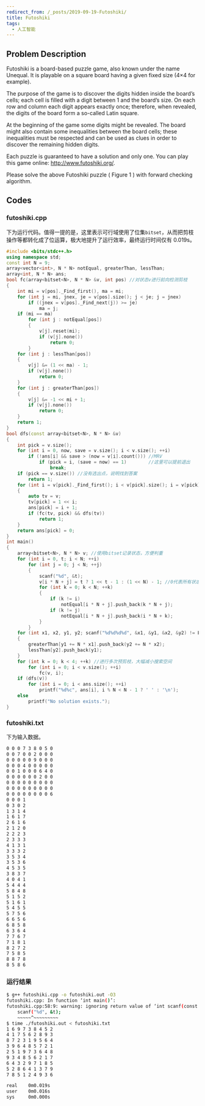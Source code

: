 ```yaml
---
redirect_from: /_posts/2019-09-19-Futoshiki/
title: Futoshiki
tags:
  - 人工智能
---
```


## Problem Description

Futoshiki is a board-based puzzle game, also known under the name Unequal. It is playable on a square board having a given fixed size (4×4 for example).

The purpose of the game is to discover the digits hidden inside the board’s cells; each cell is filled with a digit between 1 and the board’s size. On each row and column each digit appears exactly once; therefore, when revealed, the digits of the board form a so-called Latin square.

At the beginning of the game some digits might be revealed. The board might also contain some inequalities between the board cells; these inequalities must be respected and can be used as clues in order to discover the remaining hidden digits.

Each puzzle is guaranteed to have a solution and only one. You can play this game online: <http://www.futoshiki.org/>.

Please solve the above Futoshiki puzzle ( Figure 1 ) with forward checking algorithm.

## Codes

### futoshiki.cpp

下为运行代码。值得一提的是，这里表示可行域使用了位集`bitset`，从而把剪枝操作等都转化成了位运算，极大地提升了运行效率，最终运行时间仅有 0.019s。

```cpp
#include <bits/stdc++.h>
using namespace std;
const int N = 9;
array<vector<int>, N * N> notEqual, greaterThan, lessThan;
array<int, N * N> ans;
bool fc(array<bitset<N>, N * N> &v, int pos) //对状态v进行前向检测剪枝
{
	int mi = v[pos]._Find_first(), ma = mi;
	for (int j = mi, jnex, je = v[pos].size(); j < je; j = jnex)
		if ((jnex = v[pos]._Find_next(j)) >= je)
			ma = j;
	if (mi == ma)
		for (int j : notEqual[pos])
		{
			v[j].reset(mi);
			if (v[j].none())
				return 0;
		}
	for (int j : lessThan[pos])
	{
		v[j] &= (1 << ma) - 1;
		if (v[j].none())
			return 0;
	}
	for (int j : greaterThan[pos])
	{
		v[j] &= -1 << mi + 1;
		if (v[j].none())
			return 0;
	}
	return 1;
}
bool dfs(const array<bitset<N>, N * N> &v)
{
	int pick = v.size();
	for (int i = 0, now, save = v.size(); i < v.size(); ++i)
		if (!ans[i] && save > (now = v[i].count())) //MRV
			if (pick = i, (save = now) == 1)		//这里可以提前退出
				break;
	if (pick == v.size()) //没有选出点，说明找到答案
		return 1;
	for (int i = v[pick]._Find_first(); i < v[pick].size(); i = v[pick]._Find_next(i)) //遍历当前考虑的下标pick，他的可行值域{i}
	{
		auto tv = v;
		tv[pick] = 1 << i;
		ans[pick] = i + 1;
		if (fc(tv, pick) && dfs(tv))
			return 1;
	}
	return ans[pick] = 0;
}
int main()
{
	array<bitset<N>, N * N> v; //使用bitset记录状态，方便判重
	for (int i = 0, t; i < N; ++i)
		for (int j = 0; j < N; ++j)
		{
			scanf("%d", &t);
			v[i * N + j] = t ? 1 << t - 1 : (1 << N) - 1; //0代表所有状态都可行，因此将原值翻转
			for (int k = 0; k < N; ++k)
			{
				if (k != i)
					notEqual[i * N + j].push_back(k * N + j);
				if (k != j)
					notEqual[i * N + j].push_back(i * N + k);
			}
		}
	for (int x1, x2, y1, y2; scanf("%d%d%d%d", &x1, &y1, &x2, &y2) != EOF;)
	{
		greaterThan[y1 += N * x1].push_back(y2 += N * x2);
		lessThan[y2].push_back(y1);
	}
	for (int k = 0; k < 4; ++k) //进行多次预剪枝，大幅减小搜索空间
		for (int i = 0; i < v.size(); ++i)
			fc(v, i);
	if (dfs(v))
		for (int i = 0; i < ans.size(); ++i)
			printf("%d%c", ans[i], i % N < N - 1 ? ' ' : '\n');
	else
		printf("No solution exists.");
}
```

### futoshiki.txt

下为输入数据。

```bash
0 0 0 7 3 8 0 5 0
0 0 7 0 0 2 0 0 0
0 0 0 0 0 9 0 0 0
0 0 0 4 0 0 0 0 0
0 0 1 0 0 0 6 4 0
0 0 0 0 0 0 2 0 0
0 0 0 0 0 0 0 0 0
0 0 0 0 0 0 0 0 0
0 0 0 0 0 0 0 0 6
0 0 0 1
0 3 0 2
1 3 1 4
1 6 1 7
2 6 1 6
2 1 2 0
2 2 2 3
2 3 3 3
4 1 3 1
3 3 3 2
3 5 3 4
3 5 3 6
4 5 3 5
3 8 3 7
4 0 4 1
5 4 4 4
5 8 4 8
5 1 5 2
5 1 6 1
5 4 5 5
5 7 5 6
6 6 5 6
6 8 5 8
6 3 6 4
7 7 6 7
7 1 8 1
8 2 7 2
7 5 8 5
8 8 7 8
8 5 8 6
```

### 运行结果

```bash
$ g++ futoshiki.cpp -o futoshiki.out -O3
futoshiki.cpp: In function ‘int main()’:
futoshiki.cpp:58:9: warning: ignoring return value of ‘int scanf(const char*, ...)’, declared with attribute warn_unused_result [-Wunused-result]
    scanf("%d", &t);
    ~~~~~^~~~~~~~~~
$ time ./futoshiki.out < futoshiki.txt
1 6 9 7 3 8 4 5 2
4 1 7 5 6 2 8 9 3
8 7 2 3 1 9 5 6 4
3 9 6 4 8 5 7 2 1
2 5 1 9 7 3 6 4 8
9 3 4 8 5 6 2 1 7
6 4 3 2 9 7 1 8 5
5 2 8 6 4 1 3 7 9
7 8 5 1 2 4 9 3 6

real    0m0.019s
user    0m0.016s
sys     0m0.000s
```
